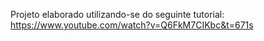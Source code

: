Projeto elaborado utilizando-se do seguinte tutorial: https://www.youtube.com/watch?v=Q6FkM7CIKbc&t=671s
